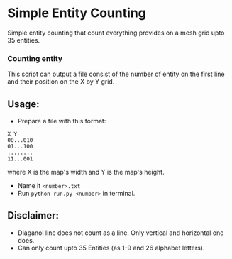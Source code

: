 # Simple Entity Counting
Simple entity counting that count everything provides on a mesh grid upto 35 entities.

### Counting entity
This script can output a file consist of the number of entity on the first line and their position on the X by Y grid.
## Usage:
+ Prepare a file with this format:
```
X Y
00...010
01...100
........
11...001
```
where X is the map's width and Y is the map's height.
+ Name it `<number>.txt`
+ Run `python run.py <number>` in terminal.

## Disclaimer:
- Diaganol line does not count as a line. Only vertical and horizontal one does.
- Can only count upto 35 Entities (as 1-9 and 26 alphabet letters).
